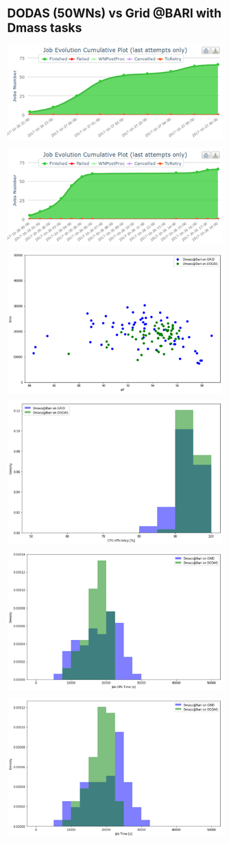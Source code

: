 

# DODAS \(50WNs\) vs Grid @BARI with Dmass tasks



![](/assets/RecasDODAS_evolution.png)

![](/assets/RecasGRID_evolution.png)

![](/assets/DmassRecas2D.png)

![](/assets/DmassRecas_cpueff.png)





![](/assets/DmassRecas_cputime.png)





![](/assets/DmassRecasJobTime.png)



